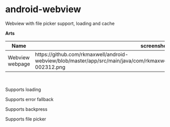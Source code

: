 # android-webview
Webview with file picker support, loading and cache

<strong>Arts</strong>
<table>
<thead><tr><th>Name</th><th>screenshot</th></tr></thead>

<tbody>
<tr>
<td>Webview webpage</td>
<td>https://github.com/rkmaxwell/android-webview/blob/master/app/src/main/java/com/rkmaxwell/webview/screens/Screenshot_20221125-002312.png</td>
</tr>
</tbody>

</table>

<br>

<p>Supports loading</p>
<p>Supports error fallback</p>
<p>Supports backpress</p>
<p>Supports file picker</p>
